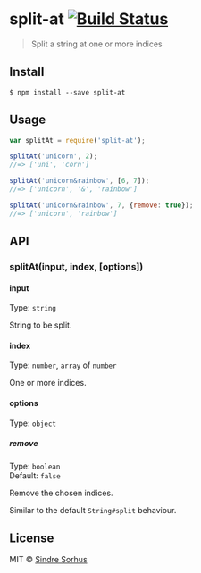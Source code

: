 # split-at [![Build Status](https://travis-ci.org/sindresorhus/split-at.svg?branch=master)](https://travis-ci.org/sindresorhus/split-at)

> Split a string at one or more indices


## Install

```
$ npm install --save split-at
```


## Usage

```js
var splitAt = require('split-at');

splitAt('unicorn', 2);
//=> ['uni', 'corn']

splitAt('unicorn&rainbow', [6, 7]);
//=> ['unicorn', '&', 'rainbow']

splitAt('unicorn&rainbow', 7, {remove: true});
//=> ['unicorn', 'rainbow']
```


## API

### splitAt(input, index, [options])

#### input

Type: `string`

String to be split.

#### index

Type: `number`, `array` of `number`

One or more indices.

#### options

Type: `object`

##### remove

Type: `boolean`  
Default: `false`

Remove the chosen indices.

Similar to the default `String#split` behaviour.


## License

MIT © [Sindre Sorhus](http://sindresorhus.com)
